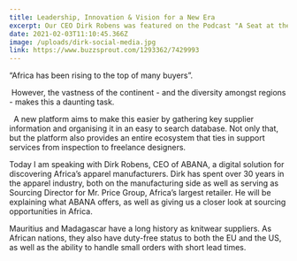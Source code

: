 ```yaml
---
title: Leadership, Innovation & Vision for a New Era
excerpt: Our CEO Dirk Robens was featured on the Podcast "A Seat at the Table"
date: 2021-02-03T11:10:45.366Z
image: /uploads/dirk-social-media.jpg
link: https://www.buzzsprout.com/1293362/7429993
---
```

“Africa has been rising to the top of many buyers”.

 However, the vastness of the continent - and the diversity amongst regions - makes this a daunting task.

  A new platform aims to make this easier by gathering key supplier information and organising it in an easy to search database. Not only that, but the platform also provides an entire ecosystem that ties in support services from inspection to freelance designers.  

Today I am speaking with Dirk Robens, CEO of ABANA, a digital solution for discovering Africa’s apparel manufacturers. Dirk has spent over 30 years in the apparel industry, both on the manufacturing side as well as serving as Sourcing Director for Mr. Price Group, Africa’s largest retailer. He will be explaining what ABANA offers, as well as giving us a closer look at sourcing opportunities in Africa.  

Mauritius and Madagascar have a long history as knitwear suppliers. As African nations, they also have duty-free status to both the EU and the US, as well as the ability to handle small orders with short lead times.